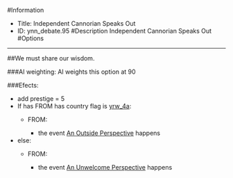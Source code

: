 #Information
 - Title: Independent Cannorian Speaks Out
 - ID: ynn_debate.95
#Description
Independent Cannorian Speaks Out
#Options

___
##We must share our wisdom.

###AI weighting:
AI weights this option at 90


###Efects:<ul><li>add prestige = 5</li><li>If has FROM has country flag is [yrw_4a](../flags/yrw_4a.md):</li><ul><li>FROM:</li><ul><li>the event [An Outside Perspective](../events/an_outside_perspective.md) happens</li></ul></ul><li>else:</li><ul><li>FROM:</li><ul><li>the event [An Unwelcome Perspective](../events/an_unwelcome_perspective.md) happens</li></ul></ul></ul>
